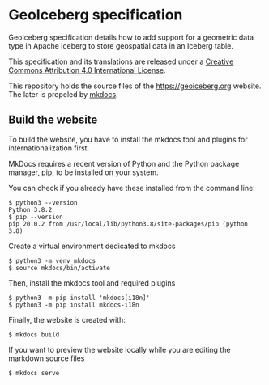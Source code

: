 # GeoIceberg specification

GeoIceberg specification details how to add support for a geometric data type in Apache Iceberg to store geospatial data in an Iceberg table.

This specification and its translations are released under a [Creative Commons Attribution 4.0 International License](https://creativecommons.org/licenses/by/4.0/).

This repository holds the source files of the https://geoiceberg.org website. The later is propeled by [mkdocs](https://www.mkdocs.org/).

## Build the website

To build the website, you have to install the mkdocs tool and plugins for internationalization first.

MkDocs requires a recent version of Python and the Python package manager, pip, to be installed on your system.

You can check if you already have these installed from the command line:

```console
$ python3 --version
Python 3.8.2
$ pip --version
pip 20.0.2 from /usr/local/lib/python3.8/site-packages/pip (python 3.8)
```

Create a virtual environment dedicated to mkdocs

```console
$ python3 -m venv mkdocs
$ source mkdocs/bin/activate
```

Then, install the mkdocs tool and required plugins

```console
$ python3 -m pip install 'mkdocs[i18n]'
$ python3 -m pip install mkdocs-i18n
```

Finally, the website is created with:

```console
$ mkdocs build 
```

If you want to preview the website locally while you are editing the markdown source files

```console
$ mkdocs serve 
```

